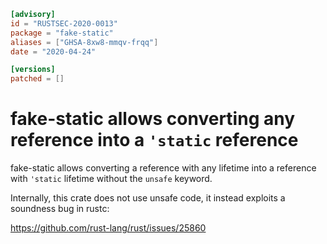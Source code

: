 ```toml
[advisory]
id = "RUSTSEC-2020-0013"
package = "fake-static"
aliases = ["GHSA-8xw8-mmqv-frqq"]
date = "2020-04-24"

[versions]
patched = []
```

# fake-static allows converting any reference into a `'static` reference

fake-static allows converting a reference with any lifetime into
a reference with `'static` lifetime without the `unsafe` keyword.

Internally, this crate does not use unsafe code, it instead
exploits a soundness bug in rustc:

https://github.com/rust-lang/rust/issues/25860

